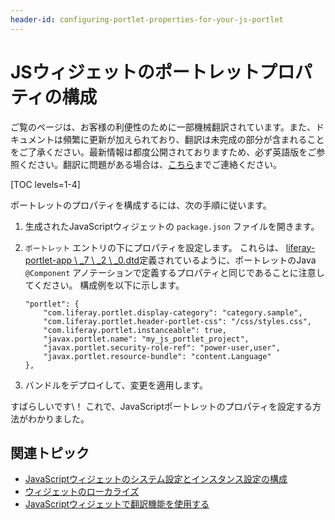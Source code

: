 ```yaml
---
header-id: configuring-portlet-properties-for-your-js-portlet
---
```


# JSウィジェットのポートレットプロパティの構成

<p class="alert alert-info"><span class="wysiwyg-color-blue120">ご覧のページは、お客様の利便性のために一部機械翻訳されています。また、ドキュメントは頻繁に更新が加えられており、翻訳は未完成の部分が含まれることをご了承ください。最新情報は都度公開されておりますため、必ず英語版をご参照ください。翻訳に問題がある場合は、<a href="mailto:support-content-jp@liferay.com">こちら</a>までご連絡ください。</span></p>

[TOC levels=1-4]

ポートレットのプロパティを構成するには、次の手順に従います。

1.  生成されたJavaScriptウィジェットの `package.json` ファイルを開きます。

2.  `ポートレット` エントリの下にプロパティを設定します。 これらは、 [liferay-portlet-app \ _7 \ _2 \ _0.dtd](@platform-ref@/7.2-latest/definitions/liferay-portlet-app_7_2_0.dtd.html)定義されているように、ポートレットのJava `@Component` アノテーションで定義するプロパティと同じであることに注意してください。 構成例を以下に示します。
   
        "portlet": {
            "com.liferay.portlet.display-category": "category.sample",
            "com.liferay.portlet.header-portlet-css": "/css/styles.css",
            "com.liferay.portlet.instanceable": true,
            "javax.portlet.name": "my_js_portlet_project",
            "javax.portlet.security-role-ref": "power-user,user",
            "javax.portlet.resource-bundle": "content.Language"
        },

3.  バンドルをデプロイして、変更を適用します。

すばらしいです\！ これで、JavaScriptポートレットのプロパティを設定する方法がわかりました。

## 関連トピック

  - [JavaScriptウィジェットのシステム設定とインスタンス設定の構成](/docs/7-2/frameworks/-/knowledge_base/f/configuring-system-settings-and-instance-settings-for-your-js-portlet)
  - [ウィジェットのローカライズ](/docs/7-2/frameworks/-/knowledge_base/f/localizing-your-portlet)
  - [JavaScriptウィジェットで翻訳機能を使用する](/docs/7-2/frameworks/-/knowledge_base/f/using-translation-features-in-your-javascript-portlet)
